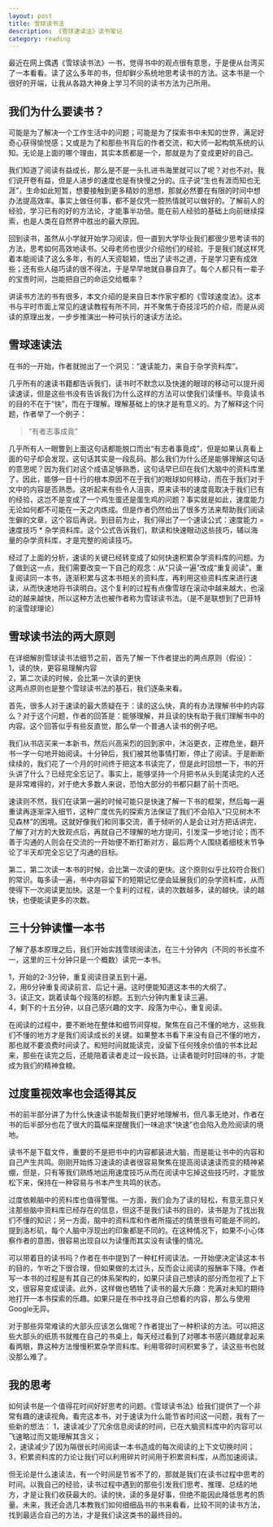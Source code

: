 ```yaml
---
layout: post
title: 雪球读书法
description: 《雪球速读法》读书笔记
category: reading
--- 
```


最近在网上偶遇《雪球读书法》一书，觉得书中的观点很有意思，于是便从台湾买了一本看看。读了这么多年的书，但却鲜少系统地思考读书的方法。这本书是一个很好的开端，让我从各路大神身上学习不同的读书方法为己所用。

## 我们为什么要读书？

可能是为了解决一个工作生活中的问题；可能是为了探索书中未知的世界，满足好奇心获得愉悦感；又或是为了和那些书背后的作者交流，和大师一起构筑系统的认知。无论是上面的哪个理由，其实本质都是一个，那就是为了变成更好的自己。

我们知道了阅读有益成长，那么是不是一头扎进书海里就可以了呢？对也不对。我们说开卷有益，但是人进步的速度也是有快慢之分的。庄子说“生也有涯而知也无涯”，生命如此短暂，想要接触到更多精妙的思想，那就必然要在有限的时间中想办法提高效率。事实上做任何事，都不是仅凭一腔热情就可以做好的。了解前人的经验，学习已有的好的方法论，才能事半功倍。能在前人经验的基础上向前继续探索，也是人类在自然界中胜出的最大原因。

回到读书，虽然从小学就开始学习阅读，但一直到大学毕业我们都很少思考读书的方法，思考如何高效地读书。父母老师也很少介绍他们的经验。于是我们就这样凭着本能阅读了这么多年，有的人天资聪颖，悟出了读书之道，于是学习更有成效些；还有些人碰巧读的很不得法，于是早早地就自暴自弃了。每个人都只有一辈子的宝贵时间，岂能把自己的命运交给概率？

讲读书方法的书有很多，本文介绍的是来自日本作家宇都的《雪球速度法》。这本书与平时市面上常见的速读教程有所不同，并不聚焦于奇技淫巧的介绍，而是从阅读的原理出发，一步步推演出一种可执行的速读方法论。

## 雪球速读法

在书的一开始，作者就抛出了一个洞见：“速读能力，来自于杂学资料库”。

几乎所有的速读书籍都告诉我们，读书时不默念以及快速的眼球的移动可以提升阅读速读，但是这些书没有告诉我们为什么这样的方法可以使我们读懂书。毕竟读书的目的不在于“快”，而在于理解。理解基础上的快才是有意义的。为了解释这个问题，作者举了一个例子：

> “有者志事成竟”

几乎所有人一眼瞥到上面这句话都能脱口而出“有志者事竟成”，但是如果认真看上面的句子却会发现，这句话其实是一段乱码。那么我们为什么还是能够理解这句话的意思呢？因为我们对这个成语足够熟悉，这句话早已印在我们大脑中的资料库里了。因此，能够一目十行的根本原因不在于我们的眼球如何移动，而在于我们对于文中的内容是否熟悉。这听起来有些令人沮丧，原来读书的速度竟取决于我们已有的经验，这岂不是变成了一个鸡生蛋还是蛋生鸡的问题？事实就是如此，速度能力无论如何都不可能在一天之内炼成。但是作者仍然给出了很多方法来帮助我们阅读生僻的文章，这个容后再说。到目前为止，我们得出了一个速读公式：速度能力 = 速度技巧 * 杂学资料库。这个公式告诉我们，默读和快速眼动这些技巧，辅以海量的杂学资料库，才是完整的阅读技巧。

经过了上面的分析，速读的关键已经转变成了如何快速积累杂学资料库的问题。为了做到这一点，我们需要改变一下自己的观念：从“只读一遍”改成“重复阅读”。重复阅读同一本书，逐渐积累与这本书相关的资料库，再利用这些资料库来进行速读，从而快速地将书读明白。这个复利的过程有点像雪球在滚动中越来越大，也滚动的越来越快，所以这种方法也被作者称为雪球读书法。（是不是联想到了巴菲特的滚雪球理论）

## 雪球读书法的两大原则

在详细解剖雪球读书法细节之前，首先了解一下作者提出的两点原则（假设）：  
1，读的快，更容易理解内容  
2，第二次读的时候，会比第一次读的更快  
这两点原则也是整个雪球读书法的基石，我们逐条来看。

首先，很多人对于速读的最大质疑在于：读的这么快，真的有办法理解书中的内容么？对于这个问题，作者的回答是：能够理解，并且读的快有助于我们理解书中的内容。这个回答似乎有些反直觉，那么举一个普通人读书的例子吧。

我们从书店买来一本新书，然后兴高采烈的回到家中，沐浴更衣，正襟危坐，翻开书一字一句地开始阅读。十分钟后，我们被其他事情打断，停止了阅读。于是断断续续的，我们花了一个月的时间终于把这本书读完了，但是此时回想一下，书的开头讲了什么？已经完全忘记了。事实上，能够坚持一个月把书从头到尾读完的人还是非常难得的，对于绝大多数人来说，恐怕大部分的书都只翻了前十页吧。

速读则不然，我们在读第一遍的时候可能只是快速了解一下书的框架，然后每一遍重读再逐渐深入细节，这种广度优先的探索方法保证了我们不会陷入“只见树木不见森林”的困境。这就好像我们和同事交流，善于倾听的人是会让对方把话讲完，了解了对方的大致观点后，再就自己不理解的地方提问，引发深一步地讨论；而不善于沟通的人则会在交流的一开始便不断打断对方，最后两个人围绕着细枝末节争论了半天却完全忘记了沟通的目标。

第二，第二次读一本书的时候，会比第一次读的更快。这个原则似乎比较符合我们的常识。每多读一遍，书中内容留下的短期记忆便会延展我们的杂学资料库，从而使得下一次阅读更加快。这是一个复利的过程，读的次数越多，读的越快。读的越快，也便能读更多的次数。

## 三十分钟读懂一本书

了解了基本原理之后，我们开始实践雪球阅读法，在三十分钟内（不同的书长度不一，这里的三十分钟只是一个概数）读完一本书。

1，开始的2-3分钟，重复阅读目录五到十遍。  
2，用6分钟重复阅读前言、后记十遍。这时便能知道这本书的大纲了。  
3，读正文，跳着读每个段落的标题。五到六分钟内重复读三遍。  
4，剩下的十五分钟，以自己感兴趣的文字、段落为中心，重复阅读。  

在阅读的过程中，要不断地在整体和细节间穿梭。聚焦在自己不懂的地方，这些我们不懂的地方才是我们阅读成长的关键。如果整本书看下来没有自己不懂的地方，那也就不要浪费时间读了。和短时间就能读完，没留下任何残余价值的书本比起来，那些在读完之后，还能陪着读者走过一段长路，让读者能时时回味的书，才能成为我们的精神食粮。

## 过度重视效率也会适得其反

书的前半部分讲了为什么快速读书能帮我们更好地理解书，但凡事无绝对，作者在书的后半部分也花了很大的篇幅来提醒我们一味追求“快速”也会陷入危险阅读的境地。

读书不是下载文件，重要的不是把书中的内容都装进大脑，而是能让书中的内容和自己产生共鸣。刚刚开始练习速读的读者很容易聚焦在提高阅读速读而变的精神紧绷，但是，只有等我们熟练地运用速度技巧从而在阅读中忘掉这些技巧时，才能放松下来，保持在一种容易与书本产生共鸣的状态。

过度依赖脑中的资料库也值得警惕。一方面，我们会为了读的轻松，有意无意只关注那些脑中资料库已经存在的信息，但这不是我们读书的目的，读书是为了找出我们不懂的知识；另一方面，脑中的资料库和作者所描述的情景很有可能是不同的。提到洛杉矶，每个人脑中浮现出的印象都是不同的。在这种情况下，如果不小心体察作者的意图，很容易出现自以为读懂而其实没有读懂的情况。

可以带着目的读书吗？作者在书中提到了一种杠杆阅读法。一开始便决定读这本书的目的，乍听之下很合理，但如果做的太过头，反而会让阅读的报酬率下降。作者写一本书的过程是有其自己的体系架构的，如果只读自己想读的部分而忽视了上下文，很容易变成误读。此外，这样做也牺牲了读书的最大乐趣：充满对未知的期待地打开一本书探索的乐趣。如果只是在书中找寻自己想看的内容，那么与使用Google无异。

对于那些异常难读的大部头应该怎么做呢？作者提出了一种积读的方法。可以把这些大部头的纸质书就推在自己的书桌上，每天经过看到了对哪本书感兴趣就拿起来看两眼，靠这种方法慢慢积累杂学资料库。利用零碎时间积累多了，读这些书也就没那么难了。

## 我的思考

如何读书是一个值得花时间好好思考的问题。《雪球读书法》给我们提供了一个非常有趣的速读视角。看完这本书，对于速读为什么能节省时间这一问题，我有了一些新的想法：
1，速读减少了冗余信息阅读的时间，已在大脑资料库中的内容可以飞速略过而又能理解其含义；  
2，速读减少了因为隔很长时间阅读一本书造成的每次阅读的上下文切换时间；  
3，积累资料库的力论让我们可以利用碎片时间用于积累资料库，从而加速阅读。

但无论是什么速读法，有一个时间是节省不了的，那就是我们在读书过程中思考的时间。以我自己的经验，读书过程中遇到的那些引发我们思考、推理、总结的地方，才是让我们收获最大的。读的快，读的多是好事，但绝不能因此降低思考的质量。未来，我还会选几本教我们如何细细品书的书来看看，比较不同的读书方法，找到最适合自己的方法，才是我们读这类书的最终目的。